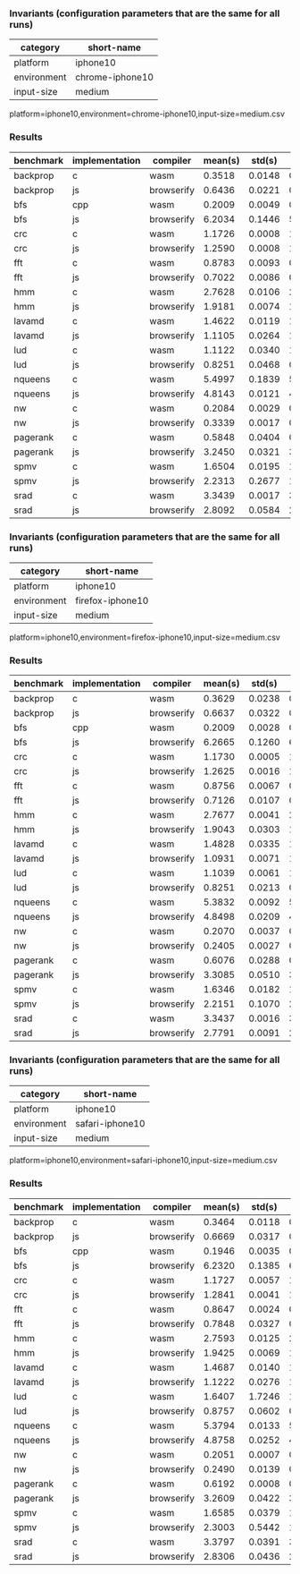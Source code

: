 

### Invariants (configuration parameters that are the same for all runs) ###

| category    | short-name      |
| ----------- | --------------- |
| platform    | iphone10        |
| environment | chrome-iphone10 |
| input-size  | medium          |
platform=iphone10,environment=chrome-iphone10,input-size=medium.csv

### Results ###

| benchmark | implementation | compiler   | mean(s) | std(s) | min(s) | max(s) | repetitions |
| --------- | -------------- | ---------- | ------- | ------ | ------ | ------ | ----------- |
| backprop  | c              | wasm       | 0.3518  | 0.0148 | 0.3330 | 0.3790 | 10          |
| backprop  | js             | browserify | 0.6436  | 0.0221 | 0.6311 | 0.7055 | 10          |
| bfs       | cpp            | wasm       | 0.2009  | 0.0049 | 0.1920 | 0.2050 | 10          |
| bfs       | js             | browserify | 6.2034  | 0.1446 | 5.9464 | 6.5165 | 10          |
| crc       | c              | wasm       | 1.1726  | 0.0008 | 1.1710 | 1.1740 | 10          |
| crc       | js             | browserify | 1.2590  | 0.0008 | 1.2580 | 1.2600 | 10          |
| fft       | c              | wasm       | 0.8783  | 0.0093 | 0.8680 | 0.9010 | 10          |
| fft       | js             | browserify | 0.7022  | 0.0086 | 0.6918 | 0.7170 | 10          |
| hmm       | c              | wasm       | 2.7628  | 0.0106 | 2.7340 | 2.7720 | 10          |
| hmm       | js             | browserify | 1.9181  | 0.0074 | 1.9104 | 1.9339 | 10          |
| lavamd    | c              | wasm       | 1.4622  | 0.0119 | 1.4470 | 1.4760 | 10          |
| lavamd    | js             | browserify | 1.1105  | 0.0264 | 1.0741 | 1.1414 | 10          |
| lud       | c              | wasm       | 1.1122  | 0.0340 | 1.0840 | 1.2020 | 10          |
| lud       | js             | browserify | 0.8251  | 0.0468 | 0.7850 | 0.9200 | 10          |
| nqueens   | c              | wasm       | 5.4997  | 0.1839 | 5.3720 | 5.9070 | 10          |
| nqueens   | js             | browserify | 4.8143  | 0.0121 | 4.7990 | 4.8390 | 10          |
| nw        | c              | wasm       | 0.2084  | 0.0029 | 0.2040 | 0.2150 | 10          |
| nw        | js             | browserify | 0.3339  | 0.0017 | 0.3298 | 0.3360 | 10          |
| pagerank  | c              | wasm       | 0.5848  | 0.0404 | 0.5170 | 0.6310 | 10          |
| pagerank  | js             | browserify | 3.2450  | 0.0321 | 3.1800 | 3.2860 | 10          |
| spmv      | c              | wasm       | 1.6504  | 0.0195 | 1.6110 | 1.6850 | 10          |
| spmv      | js             | browserify | 2.2313  | 0.2677 | 1.8423 | 2.4019 | 10          |
| srad      | c              | wasm       | 3.3439  | 0.0017 | 3.3410 | 3.3470 | 10          |
| srad      | js             | browserify | 2.8092  | 0.0584 | 2.7658 | 2.9480 | 10          |


### Invariants (configuration parameters that are the same for all runs) ###

| category    | short-name       |
| ----------- | ---------------- |
| platform    | iphone10         |
| environment | firefox-iphone10 |
| input-size  | medium           |
platform=iphone10,environment=firefox-iphone10,input-size=medium.csv

### Results ###

| benchmark | implementation | compiler   | mean(s) | std(s) | min(s) | max(s) | repetitions |
| --------- | -------------- | ---------- | ------- | ------ | ------ | ------ | ----------- |
| backprop  | c              | wasm       | 0.3629  | 0.0238 | 0.3390 | 0.4160 | 10          |
| backprop  | js             | browserify | 0.6637  | 0.0322 | 0.6442 | 0.7518 | 10          |
| bfs       | cpp            | wasm       | 0.2009  | 0.0028 | 0.1970 | 0.2050 | 10          |
| bfs       | js             | browserify | 6.2665  | 0.1260 | 6.0460 | 6.4207 | 10          |
| crc       | c              | wasm       | 1.1730  | 0.0005 | 1.1720 | 1.1740 | 10          |
| crc       | js             | browserify | 1.2625  | 0.0016 | 1.2600 | 1.2660 | 10          |
| fft       | c              | wasm       | 0.8756  | 0.0067 | 0.8690 | 0.8880 | 10          |
| fft       | js             | browserify | 0.7126  | 0.0107 | 0.6998 | 0.7321 | 10          |
| hmm       | c              | wasm       | 2.7677  | 0.0041 | 2.7620 | 2.7730 | 10          |
| hmm       | js             | browserify | 1.9043  | 0.0303 | 1.8435 | 1.9297 | 10          |
| lavamd    | c              | wasm       | 1.4828  | 0.0335 | 1.4480 | 1.5460 | 10          |
| lavamd    | js             | browserify | 1.0931  | 0.0071 | 1.0863 | 1.1094 | 10          |
| lud       | c              | wasm       | 1.1039  | 0.0061 | 1.0940 | 1.1160 | 10          |
| lud       | js             | browserify | 0.8251  | 0.0213 | 0.7940 | 0.8750 | 10          |
| nqueens   | c              | wasm       | 5.3832  | 0.0092 | 5.3670 | 5.3920 | 10          |
| nqueens   | js             | browserify | 4.8498  | 0.0209 | 4.8180 | 4.8890 | 10          |
| nw        | c              | wasm       | 0.2070  | 0.0037 | 0.2040 | 0.2140 | 10          |
| nw        | js             | browserify | 0.2405  | 0.0027 | 0.2369 | 0.2451 | 10          |
| pagerank  | c              | wasm       | 0.6076  | 0.0288 | 0.5360 | 0.6350 | 10          |
| pagerank  | js             | browserify | 3.3085  | 0.0510 | 3.2356 | 3.3908 | 10          |
| spmv      | c              | wasm       | 1.6346  | 0.0182 | 1.6110 | 1.6560 | 10          |
| spmv      | js             | browserify | 2.2151  | 0.1070 | 2.1152 | 2.3988 | 10          |
| srad      | c              | wasm       | 3.3437  | 0.0016 | 3.3420 | 3.3470 | 10          |
| srad      | js             | browserify | 2.7791  | 0.0091 | 2.7643 | 2.7937 | 10          |



### Invariants (configuration parameters that are the same for all runs) ###

| category    | short-name      |
| ----------- | --------------- |
| platform    | iphone10        |
| environment | safari-iphone10 |
| input-size  | medium          |
platform=iphone10,environment=safari-iphone10,input-size=medium.csv

### Results ###

| benchmark | implementation | compiler   | mean(s) | std(s) | min(s) | max(s) | repetitions|
| --------- | -------------- | ---------- | ------- | ------ | ------ | ------ | -----------|
| backprop  | c              | wasm       | 0.3464  | 0.0118 | 0.3320 | 0.3590 | 10|
| backprop  | js             | browserify | 0.6669  | 0.0317 | 0.6274 | 0.7168 | 10|
| bfs       | cpp            | wasm       | 0.1946  | 0.0035 | 0.1900 | 0.2000 | 10|
| bfs       | js             | browserify | 6.2320  | 0.1385 | 6.0064 | 6.5174 | 10|
| crc       | c              | wasm       | 1.1727  | 0.0057 | 1.1630 | 1.1860 | 10|
| crc       | js             | browserify | 1.2841  | 0.0041 | 1.2770 | 1.2900 | 10|
| fft       | c              | wasm       | 0.8647  | 0.0024 | 0.8610 | 0.8690 | 10|
| fft       | js             | browserify | 0.7848  | 0.0327 | 0.7356 | 0.8608 | 10|
| hmm       | c              | wasm       | 2.7593  | 0.0125 | 2.7290 | 2.7740 | 10|
| hmm       | js             | browserify | 1.9425  | 0.0069 | 1.9258 | 1.9510 | 10|
| lavamd    | c              | wasm       | 1.4687  | 0.0140 | 1.4400 | 1.4850 | 10|
| lavamd    | js             | browserify | 1.1222  | 0.0276 | 1.0864 | 1.1723 | 10|
| lud       | c              | wasm       | 1.6407  | 1.7246 | 1.0840 | 6.5490 | 10|
| lud       | js             | browserify | 0.8757  | 0.0602 | 0.7870 | 0.9410 | 10|
| nqueens   | c              | wasm       | 5.3794  | 0.0133 | 5.3650 | 5.3990 | 10|
| nqueens   | js             | browserify | 4.8758  | 0.0252 | 4.8370 | 4.9160 | 10|
| nw        | c              | wasm       | 0.2051  | 0.0007 | 0.2040 | 0.2060 | 10|
| nw        | js             | browserify | 0.2490  | 0.0139 | 0.2361 | 0.2754 | 10|
| pagerank  | c              | wasm       | 0.6192  | 0.0008 | 0.6180 | 0.6200 | 10|
| pagerank  | js             | browserify | 3.2609  | 0.0422 | 3.2162 | 3.3376 | 10|
| spmv      | c              | wasm       | 1.6585  | 0.0379 | 1.6090 | 1.7220 | 10|
| spmv      | js             | browserify | 2.3003  | 0.5442 | 1.8403 | 3.2397 | 10|
| srad      | c              | wasm       | 3.3797  | 0.0391 | 3.3400 | 3.4180 | 10|
| srad      | js             | browserify | 2.8306  | 0.0436 | 2.7905 | 2.9460 | 10|
